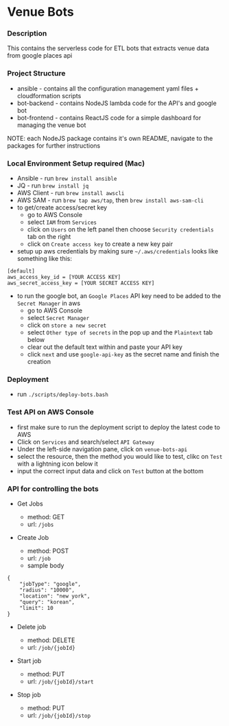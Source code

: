 Venue Bots
============

### Description
This contains the serverless code for ETL bots that extracts venue data from google places api

### Project Structure
- ansible - contains all the configuration management yaml files + cloudformation scripts
- bot-backend - contains NodeJS lambda code for the API's and google bot
- bot-frontend - contains ReactJS code for a simple dashboard for managing the venue bot

NOTE: each NodeJS package contains it's own README, navigate to the packages for further instructions

### Local Environment Setup required (Mac)

- Ansible - run `brew install ansible`
- JQ - run `brew install jq`
- AWS Client - run `brew install awscli` 
- AWS SAM - run `brew tap aws/tap`, then `brew install aws-sam-cli`
- to get/create access/secret key
    - go to AWS Console
    - select `IAM` from `Services`
    - click on `Users` on the left panel then choose `Security credentials` tab on the right
    - click on `Create access key` to create a new key pair
- setup up aws credentials by making sure `~/.aws/credentials` looks like something like this:
    
```
[default]
aws_access_key_id = [YOUR ACCESS KEY]
aws_secret_access_key = [YOUR SECRET ACCESS KEY]
```
- to run the google bot, an `Google Places` API key need to be added to the `Secret Manager` in aws
    - go to AWS Console
    - select `Secret Manager`
    - click on `store a new secret`
    - select `Other type of secrets` in the pop up and the `Plaintext` tab below
    - clear out the default text within and paste your API key
    - click `next` and use `google-api-key` as the secret name and finish the creation


### Deployment
- run `./scripts/deploy-bots.bash`

### Test API on AWS Console
- first make sure to run the deployment script to deploy the latest code to AWS
- Click on `Services` and search/select `API Gateway`
- Under the left-side navigation pane, click on `venue-bots-api`
- select the resource, then the method you would like to test, clikc on `Test` with a lightning icon below it
- input the correct input data and click on `Test` button at the bottom

### API for controlling the bots
- Get Jobs
    - method: GET
    - url: `/jobs`

- Create Job 
    - method: POST
    - url: `/job`
    - sample body
```
{
    "jobType": "google",
    "radius": "10000",
    "location": "new york",
    "query": "korean",
    "limit": 10
}
```

- Delete job
    - method: DELETE
    - url: `/job/{jobId}`

- Start job
    - method: PUT
    - url: `/job/{jobId}/start`

- Stop job
    - method: PUT
    - url: `/job/{jobId}/stop`

